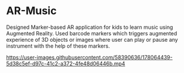 # AR-Music
Designed Marker-based AR application for kids to learn music
using Augmented Reality. Used barcode markers which triggers augmented experience
of 3D objects or images where user can play or pause any
instrument with the help of these markers.


https://user-images.githubusercontent.com/58390636/178064439-5d38c5ef-d97c-41c2-a372-4fe48d06446b.mp4

